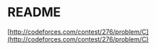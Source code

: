 # README

[http://codeforces.com/contest/276/problem/C](http://codeforces.com/contest/276/problem/C)
